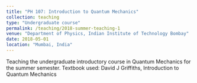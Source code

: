 ```yaml
---
title: "PH 107: Introduction to Quantum Mechanics"
collection: teaching
type: "Undergraduate course"
permalink: /teaching/2018-summer-teaching-1
venue: "Department of Physics, Indian Institute of Technology Bombay"
date: 2018-05-01
location: "Mumbai, India"
---
```


Teaching the undergraduate introductory course in Quantum Mechanics for the summer semester. Textbook used: David J Griffiths, Introduction to Quantum Mechanics 
